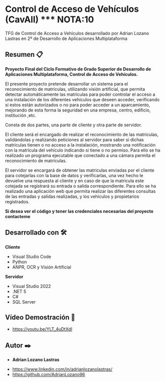 # Control de Acceso de Vehículos (CavAll) ***    NOTA:10

TFG de Control de Acceso a Vehículos desarrollado por Adrian Lozano Lastras en 2º de Desarrollo de Aplicaciones Multiplataforma


## Resumen 📋

**Proyecto Final del Ciclo Formativo de Grado Superior de Desarrollo de Aplicaciones Multiplataforma, Control de Acceso de Vehículos.**

El presente proyecto pretende desarrollar un sistema para el reconocimiento de matrículas, utilizando visión artificial, que permita detectar automáticamente las matrículas para poder controlar el acceso a una instalación de los diferentes vehículos que deseen acceder, verificando si estos están autorizados o no para poder acceder a un aparcamiento, mejorando de esta forma la seguridad en una empresa, centro, edificio, institución ,etc.


Consta de dos partes, una parte de cliente y otra parte de servidor.

El cliente será el encargado de realizar el reconocimiento de las matriculas, validándolas y realizando peticiones al servidor para saber si dichas matrículas tienen o no acceso a la instalación, mostrando una notificación con la matrícula del vehículo indicando si tiene o no permiso. Para ello se ha realizado un programa ejecutable que conectado a una cámara permita el reconocimiento de matrículas.

El servidor se encargará de obtener las matriculas enviadas por el cliente para cotejarlas con la base de datos y verificarlas, una vez hecho le devuelve una respuesta al cliente y en caso de que la matricula este cotejada se registrará su entrada o salida correspondiente. Para ello se ha realizado una aplicación web que permita realizar las diferentes consultas de las entradas y salidas realizadas, y los vehículos y propietarios registrados.



**Si desea ver el código y tener las credenciales necesarias del proyecto contacteme**



## Desarrollado con 🛠️

**Cliente**
* Visual Studio Code
* Python
* ANPR, OCR y Visión Artificial

**Servidor**
* Visual Studio 2022
* .NET 5
* C#
* SQL Server


## Vídeo Demostración 🚀

* https://youtu.be/YLT_4uDtXdI


## Autor ✒️

* **Adrian Lozano Lastras** 
- https://www.linkedin.com/in/adrianlozanolastras/
- https://github.com/AdrianLozano96
